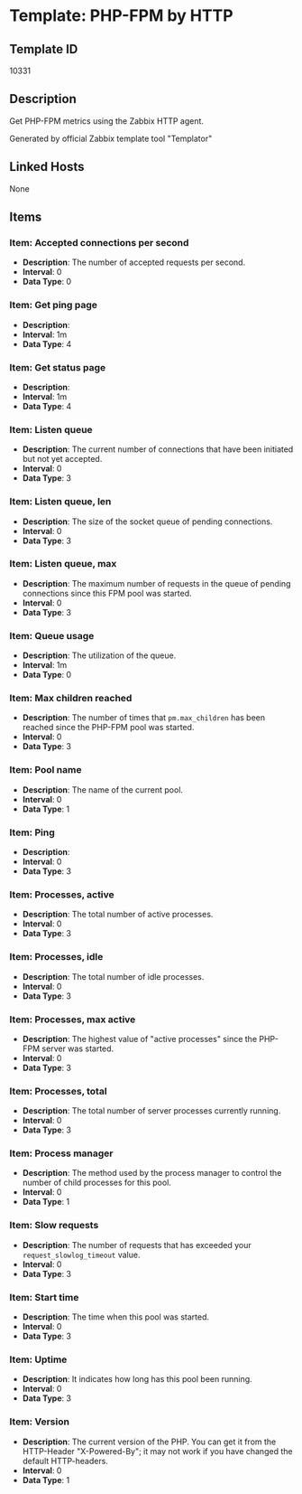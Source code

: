 # Template: PHP-FPM by HTTP

## Template ID
10331

## Description
Get PHP-FPM metrics using the Zabbix HTTP agent.

Generated by official Zabbix template tool "Templator"

## Linked Hosts
None

## Items

### Item: Accepted connections per second
- **Description**: The number of accepted requests per second.
- **Interval**: 0
- **Data Type**: 0

### Item: Get ping page
- **Description**: 
- **Interval**: 1m
- **Data Type**: 4

### Item: Get status page
- **Description**: 
- **Interval**: 1m
- **Data Type**: 4

### Item: Listen queue
- **Description**: The current number of connections that have been initiated but not yet accepted.
- **Interval**: 0
- **Data Type**: 3

### Item: Listen queue, len
- **Description**: The size of the socket queue of pending connections.
- **Interval**: 0
- **Data Type**: 3

### Item: Listen queue, max
- **Description**: The maximum number of requests in the queue of pending connections since this FPM pool was started.
- **Interval**: 0
- **Data Type**: 3

### Item: Queue usage
- **Description**: The utilization of the queue.
- **Interval**: 1m
- **Data Type**: 0

### Item: Max children reached
- **Description**: The number of times that `pm.max_children` has been reached since the PHP-FPM pool was started.
- **Interval**: 0
- **Data Type**: 3

### Item: Pool name
- **Description**: The name of the current pool.
- **Interval**: 0
- **Data Type**: 1

### Item: Ping
- **Description**: 
- **Interval**: 0
- **Data Type**: 3

### Item: Processes, active
- **Description**: The total number of active processes.
- **Interval**: 0
- **Data Type**: 3

### Item: Processes, idle
- **Description**: The total number of idle processes.
- **Interval**: 0
- **Data Type**: 3

### Item: Processes, max active
- **Description**: The highest value of "active processes" since the PHP-FPM server was started.
- **Interval**: 0
- **Data Type**: 3

### Item: Processes, total
- **Description**: The total number of server processes currently running.
- **Interval**: 0
- **Data Type**: 3

### Item: Process manager
- **Description**: The method used by the process manager to control the number of child processes for this pool.
- **Interval**: 0
- **Data Type**: 1

### Item: Slow requests
- **Description**: The number of requests that has exceeded your `request_slowlog_timeout` value.
- **Interval**: 0
- **Data Type**: 3

### Item: Start time
- **Description**: The time when this pool was started.
- **Interval**: 0
- **Data Type**: 3

### Item: Uptime
- **Description**: It indicates how long has this pool been running.
- **Interval**: 0
- **Data Type**: 3

### Item: Version
- **Description**: The current version of the PHP. You can get it from the HTTP-Header "X-Powered-By"; it may not work if you have changed the default HTTP-headers.
- **Interval**: 0
- **Data Type**: 1

